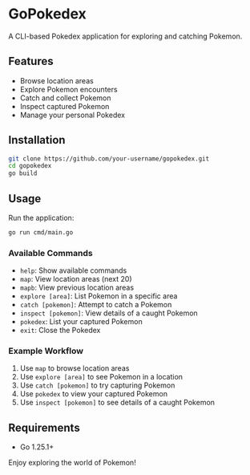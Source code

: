 # GoPokedex

A CLI-based Pokedex application for exploring and catching Pokemon.

## Features

- Browse location areas
- Explore Pokemon encounters
- Catch and collect Pokemon
- Inspect captured Pokemon
- Manage your personal Pokedex

## Installation

```bash
git clone https://github.com/your-username/gopokedex.git
cd gopokedex
go build
```

## Usage

Run the application:
```bash
go run cmd/main.go
```

### Available Commands

- `help`: Show available commands
- `map`: View location areas (next 20)
- `mapb`: View previous location areas
- `explore [area]`: List Pokemon in a specific area
- `catch [pokemon]`: Attempt to catch a Pokemon
- `inspect [pokemon]`: View details of a caught Pokemon
- `pokedex`: List your captured Pokemon
- `exit`: Close the Pokedex

### Example Workflow

1. Use `map` to browse location areas
2. Use `explore [area]` to see Pokemon in a location
3. Use `catch [pokemon]` to try capturing Pokemon
4. Use `pokedex` to view your captured Pokemon
5. Use `inspect [pokemon]` to see details of a caught Pokemon

## Requirements

- Go 1.25.1+

Enjoy exploring the world of Pokemon!